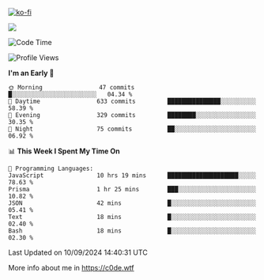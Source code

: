 [![ko-fi](https://ko-fi.com/img/githubbutton_sm.svg)](https://ko-fi.com/Z8Z4Y2LKX)

<a href="https://wakatime.com"><img src="https://wakatime.com/share/@c0dezin/b7f18a7c-ab3a-40b8-8bc7-b1b7bf71f1d6.svg" /></a>

<!--START_SECTION:waka-->
![Code Time](http://img.shields.io/badge/Code%20Time-97%20hrs%2023%20mins-blue)

![Profile Views](http://img.shields.io/badge/Profile%20Views-0-blue)

**I'm an Early 🐤** 

```text
🌞 Morning                47 commits          █░░░░░░░░░░░░░░░░░░░░░░░░   04.34 % 
🌆 Daytime                633 commits         ███████████████░░░░░░░░░░   58.39 % 
🌃 Evening                329 commits         ████████░░░░░░░░░░░░░░░░░   30.35 % 
🌙 Night                  75 commits          ██░░░░░░░░░░░░░░░░░░░░░░░   06.92 % 
```


📊 **This Week I Spent My Time On** 

```text
💬 Programming Languages: 
JavaScript               10 hrs 19 mins      ████████████████████░░░░░   78.63 % 
Prisma                   1 hr 25 mins        ███░░░░░░░░░░░░░░░░░░░░░░   10.82 % 
JSON                     42 mins             █░░░░░░░░░░░░░░░░░░░░░░░░   05.41 % 
Text                     18 mins             █░░░░░░░░░░░░░░░░░░░░░░░░   02.40 % 
Bash                     18 mins             █░░░░░░░░░░░░░░░░░░░░░░░░   02.30 % 
```


 Last Updated on 10/09/2024 14:40:31 UTC
<!--END_SECTION:waka-->

More info about me in https://c0de.wtf
